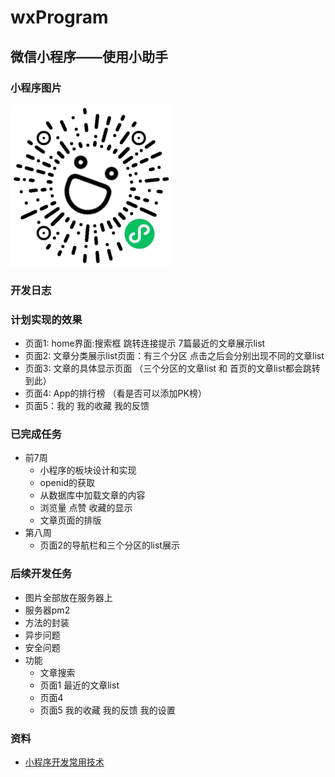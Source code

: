 # wxProgram
微信小程序——使用小助手
---
### 小程序图片
![小程序二维码](./image/xcx.jpg)
### 开发日志
### 计划实现的效果
* 页面1: home界面:搜索框 跳转连接提示 7篇最近的文章展示list
* 页面2: 文章分类展示list页面：有三个分区 点击之后会分别出现不同的文章list
* 页面3: 文章的具体显示页面  （三个分区的文章list 和 首页的文章list都会跳转到此）
* 页面4: App的排行榜 （看是否可以添加PK榜） 
* 页面5：我的 我的收藏 我的反馈 
### 已完成任务
* 前7周
  + 小程序的板块设计和实现
  + openid的获取
  + 从数据库中加载文章的内容
  + 浏览量 点赞 收藏的显示
  + 文章页面的排版
* 第八周
  + 页面2的导航栏和三个分区的list展示
### 后续开发任务
* 图片全部放在服务器上
* 服务器pm2
* 方法的封装
* 异步问题
* 安全问题
* 功能
  + 文章搜索 
  + 页面1 最近的文章list 
  + 页面4 
  + 页面5 我的收藏 我的反馈 我的设置

### 资料
* [小程序开发常用技术](https://www.jianshu.com/p/d3a40d2f930e)
 
